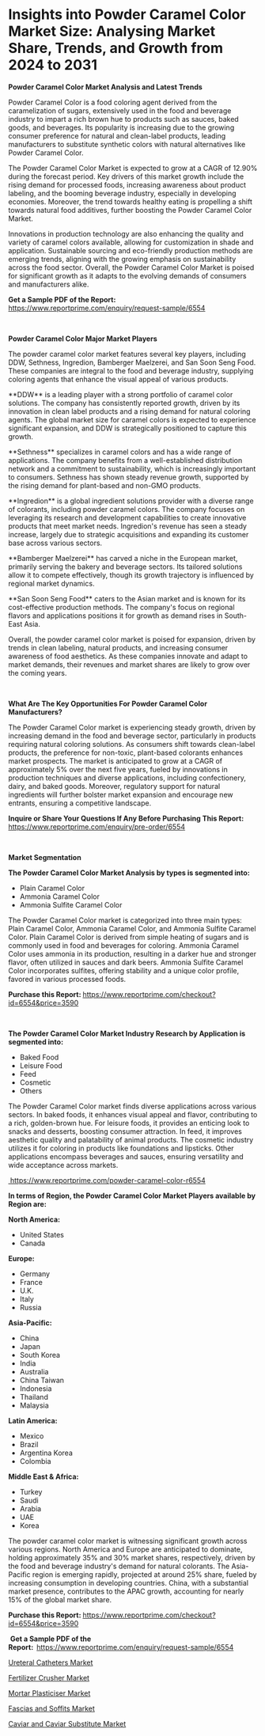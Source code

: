 <p><h1>Insights into Powder Caramel Color Market Size: Analysing Market Share, Trends, and Growth from 2024 to 2031</h1></p><p><strong>Powder Caramel Color Market Analysis and Latest Trends</strong></p>
<p><p>Powder Caramel Color is a food coloring agent derived from the caramelization of sugars, extensively used in the food and beverage industry to impart a rich brown hue to products such as sauces, baked goods, and beverages. Its popularity is increasing due to the growing consumer preference for natural and clean-label products, leading manufacturers to substitute synthetic colors with natural alternatives like Powder Caramel Color.</p><p>The Powder Caramel Color Market is expected to grow at a CAGR of 12.90% during the forecast period. Key drivers of this market growth include the rising demand for processed foods, increasing awareness about product labeling, and the booming beverage industry, especially in developing economies. Moreover, the trend towards healthy eating is propelling a shift towards natural food additives, further boosting the Powder Caramel Color Market.</p><p>Innovations in production technology are also enhancing the quality and variety of caramel colors available, allowing for customization in shade and application. Sustainable sourcing and eco-friendly production methods are emerging trends, aligning with the growing emphasis on sustainability across the food sector. Overall, the Powder Caramel Color Market is poised for significant growth as it adapts to the evolving demands of consumers and manufacturers alike.</p></p>
<p><strong>Get a Sample PDF of the Report:&nbsp;</strong> <a href="https://www.reportprime.com/enquiry/request-sample/6554">https://www.reportprime.com/enquiry/request-sample/6554</a></p>
<p>&nbsp;</p>
<p><strong>Powder Caramel Color Major Market Players</strong></p>
<p><p>The powder caramel color market features several key players, including DDW, Sethness, Ingredion, Bamberger Maelzerei, and San Soon Seng Food. These companies are integral to the food and beverage industry, supplying coloring agents that enhance the visual appeal of various products.</p><p>**DDW** is a leading player with a strong portfolio of caramel color solutions. The company has consistently reported growth, driven by its innovation in clean label products and a rising demand for natural coloring agents. The global market size for caramel colors is expected to experience significant expansion, and DDW is strategically positioned to capture this growth.</p><p>**Sethness** specializes in caramel colors and has a wide range of applications. The company benefits from a well-established distribution network and a commitment to sustainability, which is increasingly important to consumers. Sethness has shown steady revenue growth, supported by the rising demand for plant-based and non-GMO products.</p><p>**Ingredion** is a global ingredient solutions provider with a diverse range of colorants, including powder caramel colors. The company focuses on leveraging its research and development capabilities to create innovative products that meet market needs. Ingredion's revenue has seen a steady increase, largely due to strategic acquisitions and expanding its customer base across various sectors.</p><p>**Bamberger Maelzerei** has carved a niche in the European market, primarily serving the bakery and beverage sectors. Its tailored solutions allow it to compete effectively, though its growth trajectory is influenced by regional market dynamics.</p><p>**San Soon Seng Food** caters to the Asian market and is known for its cost-effective production methods. The company's focus on regional flavors and applications positions it for growth as demand rises in South-East Asia.</p><p>Overall, the powder caramel color market is poised for expansion, driven by trends in clean labeling, natural products, and increasing consumer awareness of food aesthetics. As these companies innovate and adapt to market demands, their revenues and market shares are likely to grow over the coming years.</p></p>
<p>&nbsp;</p>
<p><strong>What Are The Key Opportunities For Powder Caramel Color Manufacturers?</strong></p>
<p><p>The Powder Caramel Color market is experiencing steady growth, driven by increasing demand in the food and beverage sector, particularly in products requiring natural coloring solutions. As consumers shift towards clean-label products, the preference for non-toxic, plant-based colorants enhances market prospects. The market is anticipated to grow at a CAGR of approximately 5% over the next five years, fueled by innovations in production techniques and diverse applications, including confectionery, dairy, and baked goods. Moreover, regulatory support for natural ingredients will further bolster market expansion and encourage new entrants, ensuring a competitive landscape.</p></p>
<p><strong>Inquire or Share Your Questions If Any Before Purchasing This Report:</strong> <a href="https://www.reportprime.com/enquiry/pre-order/6554">https://www.reportprime.com/enquiry/pre-order/6554</a></p>
<p>&nbsp;</p>
<p><strong>Market Segmentation</strong></p>
<p><strong>The Powder Caramel Color Market Analysis by types is segmented into:</strong></p>
<p><ul><li>Plain Caramel Color</li><li>Ammonia Caramel Color</li><li>Ammonia Sulfite Caramel Color</li></ul></p>
<p><p>The Powder Caramel Color market is categorized into three main types: Plain Caramel Color, Ammonia Caramel Color, and Ammonia Sulfite Caramel Color. Plain Caramel Color is derived from simple heating of sugars and is commonly used in food and beverages for coloring. Ammonia Caramel Color uses ammonia in its production, resulting in a darker hue and stronger flavor, often utilized in sauces and dark beers. Ammonia Sulfite Caramel Color incorporates sulfites, offering stability and a unique color profile, favored in various processed foods.</p></p>
<p><strong>Purchase this Report:&nbsp;</strong><a href="https://www.reportprime.com/checkout?id=6554&price=3590">https://www.reportprime.com/checkout?id=6554&price=3590</a></p>
<p>&nbsp;</p>
<p><strong>The Powder Caramel Color Market Industry Research by Application is segmented into:</strong></p>
<p><ul><li>Baked Food</li><li>Leisure Food</li><li>Feed</li><li>Cosmetic</li><li>Others</li></ul></p>
<p><p>The Powder Caramel Color market finds diverse applications across various sectors. In baked foods, it enhances visual appeal and flavor, contributing to a rich, golden-brown hue. For leisure foods, it provides an enticing look to snacks and desserts, boosting consumer attraction. In feed, it improves aesthetic quality and palatability of animal products. The cosmetic industry utilizes it for coloring in products like foundations and lipsticks. Other applications encompass beverages and sauces, ensuring versatility and wide acceptance across markets.</p></p>
<p><a href="https://www.reportprime.com/powder-caramel-color-r6554">&nbsp;https://www.reportprime.com/powder-caramel-color-r6554</a></p>
<p><strong>In terms of Region, the Powder Caramel Color Market Players available by Region are:</strong></p>
<p>
    <p> <strong> North America: </strong>
        <ul>
            <li>United States</li>
            <li>Canada</li>
        </ul>
        </p> 
    <p> <strong> Europe: </strong>
        <ul>
            <li>Germany</li>
            <li>France</li>
            <li>U.K.</li>
            <li>Italy</li>
            <li>Russia</li>
        </ul>
        </p> 
    <p> <strong> Asia-Pacific: </strong>
        <ul>
            <li>China</li>
            <li>Japan</li>
            <li>South Korea</li>
            <li>India</li>
            <li>Australia</li>
            <li>China Taiwan</li>
            <li>Indonesia</li>
            <li>Thailand</li>
            <li>Malaysia</li>
        </ul>
        </p> 
    <p> <strong> Latin America: </strong>
        <ul>
            <li>Mexico</li>
            <li>Brazil</li>
            <li>Argentina Korea</li>
            <li>Colombia</li>
        </ul>
        </p> 
    <p> <strong> Middle East & Africa: </strong>
        <ul>
            <li>Turkey</li>
            <li>Saudi</li>
            <li>Arabia</li>
            <li>UAE</li>
            <li>Korea</li>
        </ul>
    </p>
    </p>
<p><p>The powder caramel color market is witnessing significant growth across various regions. North America and Europe are anticipated to dominate, holding approximately 35% and 30% market shares, respectively, driven by the food and beverage industry's demand for natural colorants. The Asia-Pacific region is emerging rapidly, projected at around 25% share, fueled by increasing consumption in developing countries. China, with a substantial market presence, contributes to the APAC growth, accounting for nearly 15% of the global market share.</p></p>
<p><strong>Purchase this Report: </strong><a href="https://www.reportprime.com/checkout?id=6554&price=3590">https://www.reportprime.com/checkout?id=6554&price=3590</a></p>
<p>&nbsp;<strong>Get a Sample PDF of the Report:&nbsp;&nbsp;</strong><a href="https://www.reportprime.com/enquiry/request-sample/6554">https://www.reportprime.com/enquiry/request-sample/6554</a></p>
<p><strong></strong></p>
<p><p><a href="https://medium.com/@brayannolanii/the-ureteral-catheters-market-is-anticipated-to-experience-significant-growth-with-a-projected-80b1b62b98e7">Ureteral Catheters Market</a></p><p><a href="https://www.linkedin.com/pulse/how-fertilizer-crusher-market-changing-from-2024-2031-1gkrc?trackingId=5j2JE8%2FATgiLMDxr%2Bs7uLw%3D%3D">Fertilizer Crusher Market</a></p><p><a href="https://issuu.com/reportprime-2/docs/mortar-plasticiser-market-size-2030_4aceb7a5f6195e">Mortar Plasticiser Market</a></p><p><a href="https://issuu.com/reportprime-2/docs/fascias-and-soffits-market-size-203_53e7ffedab9ed5">Fascias and Soffits Market</a></p><p><a href="https://github.com/ChristianClark406/Market-Research-Report-List-1/blob/main/caviar-and-caviar-substitute-market.md">Caviar and Caviar Substitute Market</a></p></p>